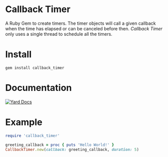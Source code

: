 # Callback Timer
A Ruby Gem to create timers. The timer objects will call a given callback when the time has elapsed or can be canceled before then. *Callback Timer* only uses a single thread to schedule all the timers.

# Install
`gem install callback_timer`

# Documentation
[![Yard Docs](https://img.shields.io/badge/yard-docs-blue.svg?style=for-the-badge)](http://www.rubydoc.info/gems/callback_timer)

# Example
```ruby
require 'callback_timer'

greeting_callback = proc { puts 'Hello World!' }
CallbackTimer.new(callback: greeting_callback, duration: 5)
```
